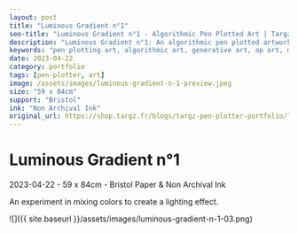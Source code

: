 ```yaml
---
layout: post
title: "Luminous Gradient n°1"
seo-title: "Luminous Gradient n°1 - Algorithmic Pen Plotted Art | Targz"
description: "Luminous Gradient n°1: An algorithmic pen plotted artwork featuring geometric patterns. 59 x 84cm non archival ink on Bristol paper."
keywords: "pen plotting art, algorithmic art, generative art, op art, mathematical art, geometric patterns, bristol paper, precision plotting"
date: 2023-04-22
category: portfolio
tags: [pen-plotter, art]
image: /assets/images/luminous-gradient-n-1-preview.jpeg
size: "59 x 84cm"
support: "Bristol"
ink: "Non Archival Ink"
original_url: https://shop.targz.fr/blogs/targz-pen-plotter-portfolio/luminous-gradient-n-1
---
```


# Luminous Gradient n°1

2023-04-22 - 59 x 84cm - Bristol Paper & Non Archival Ink

An experiment in mixing colors to create a lighting effect.

![]({{ site.baseurl }}/assets/images/luminous-gradient-n-1-03.png)
